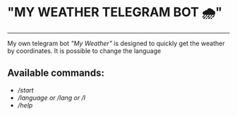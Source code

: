# **"MY WEATHER TELEGRAM BOT** 🌧" 
***************************
My own telegram bot *"My Weather"* is designed to quickly get the weather by coordinates.
It is possible to change the language

## Available commands:
- */start*
- */language or /lang or /l*
- */help*
